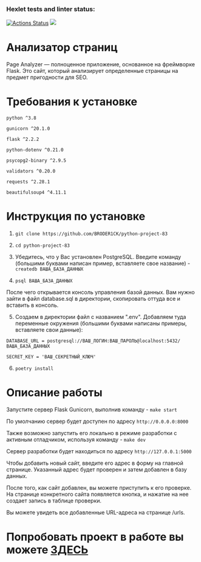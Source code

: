 ### Hexlet tests and linter status:
[![Actions Status](https://github.com/BRODER1CK/python-project-83/workflows/hexlet-check/badge.svg)](https://github.com/BRODER1CK/python-project-83/actions) <a href="https://codeclimate.com/github/BRODER1CK/python-project-83/maintainability"><img src="https://api.codeclimate.com/v1/badges/378427d63fd8f26bf2e8/maintainability" /></a>

# Анализатор страниц

Page Analyzer — полноценное приложение, основанное на фреймворке Flask. Это сайт, который анализирует определенные страницы на предмет пригодности для SEO.

# Требования к установке

`python ^3.8`

`gunicorn ^20.1.0`

`flask ^2.2.2`

`python-dotenv ^0.21.0`

`psycopg2-binary ^2.9.5`

`validators ^0.20.0`

`requests ^2.28.1`

`beautifulsoup4 ^4.11.1`

# Инструкция по установке

1. `git clone https://github.com/BRODER1CK/python-project-83`

2. `cd python-project-83`

3. Убедитесь, что у Вас установлен PostgreSQL. Введите команду (большими буквами написан пример, вставляете свое название) - `createdb ВАША_БАЗА_ДАННЫХ`

4. `psql ВАША_БАЗА_ДАННЫХ`

После чего открывается консоль управления базой данных. Вам нужно зайти в файл database.sql в директории, скопировать оттуда все и вставить в консоль.

5. Создаем в директории файл с названием ".env". Добавляем туда переменные окружения (большими буквами написаны примеры, вставляете свои данные):

`DATABASE_URL = postgresql://ВАШ_ЛОГИН:ВАШ_ПАРОЛЬ@localhost:5432/ВАША_БАЗА_ДАННЫХ`

`SECRET_KEY = 'ВАШ_СЕКРЕТНЫЙ_КЛЮЧ'`

6. `poetry install`

# Описание работы

Запустите сервер Flask Gunicorn, выполнив команду - `make start`

По умолчанию сервер будет доступен по адресу `http://0.0.0.0:8000`

Также возможно запустить его локально в режиме разработки с активным отладчиком, используя команду - `make dev`

Сервер разработки будет находиться по адресу `http://127.0.0.1:5000`

Чтобы добавить новый сайт, введите его адрес в форму на главной странице. Указанный адрес будет проверен и затем добавлен в базу данных.

После того, как сайт добавлен, вы можете приступить к его проверке. На странице конкретного сайта появляется кнопка, и нажатие на нее создает запись в таблице проверки.

Вы можете увидеть все добавленные URL-адреса на странице /urls.

# Попробовать проект в работе вы можете [ЗДЕСЬ](https://python-project-83-production-3071.up.railway.app/)  